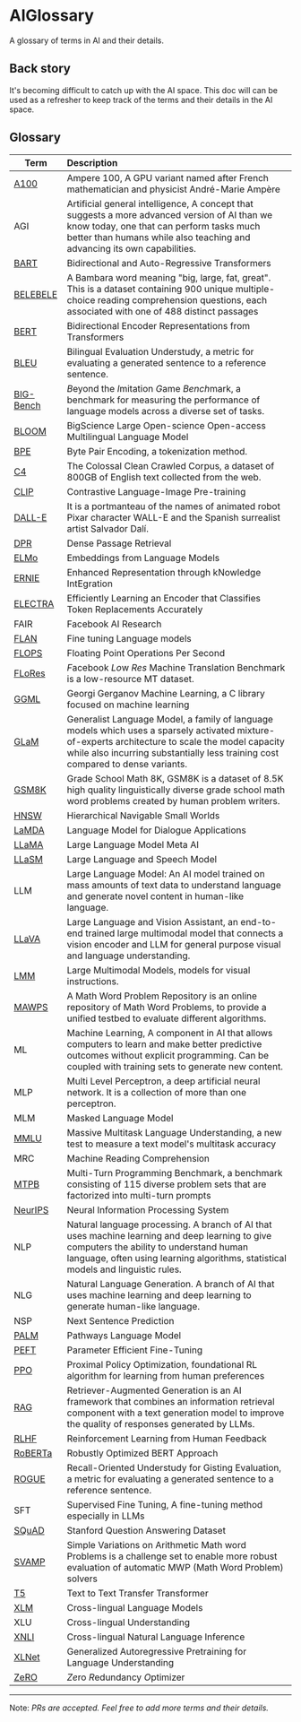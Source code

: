 # AIGlossary
A glossary of terms in AI and their details.

## Back story
It's becoming difficult to catch up with the AI space. This doc will can be used as a refresher to keep track of the terms and their details in the AI space.

## Glossary
| Term                                                                         | Description                                                                                                                                                                                                                          |
| ---------------------------------------------------------------------------- | :----------------------------------------------------------------------------------------------------------------------------------------------------------------------------------------------------------------------------------- |
| [A100](https://en.wikipedia.org/wiki/Ampere_%28microarchitecture%29)         | Ampere 100, A GPU variant named after French mathematician and physicist André-Marie Ampère  |
| AGI                                                                          | Artificial general intelligence, A concept that suggests a more advanced version of AI than we know today, one that can perform tasks much better than humans while also teaching and advancing its own capabilities.                |
| [BART](https://arxiv.org/pdf/1910.13461.pdf)                                 | Bidirectional and Auto-Regressive Transformers                                                                                                                                                                                       |
| [BELEBELE](https://arxiv.org/pdf/2308.16884.pdf)                             | A Bambara word meaning "big, large, fat, great". This is a dataset containing 900 unique multiple-choice reading comprehension questions, each associated with one of 488 distinct passages                                          |
| [BERT](https://towardsdatascience.com/keeping-up-with-the-berts-5b7beb92766) | Bidirectional Encoder Representations from Transformers                                                                                                                                                                              |
| [BLEU](https://en.wikipedia.org/wiki/BLEU)                                   | Bilingual Evaluation Understudy, a metric for evaluating a generated sentence to a reference sentence.                                                                                                                               |
| [BIG-Bench](https://openreview.net/forum?id=uyTL5Bvosj)                      | *B*eyond the *I*mitation *G*ame *Bench*mark, a benchmark for measuring the performance of language models across a diverse set of tasks.                                                                                             |
| [BLOOM](https://bigscience.huggingface.co/)                                  | BigScience Large Open-science Open-access Multilingual Language Model                                                                                                                                                                |
| [BPE](https://en.wikipedia.org/wiki/Byte_pair_encoding)                      | Byte Pair Encoding, a tokenization method.                                                    |
| [C4](https://www.tensorflow.org/datasets/catalog/c4)                         | The Colossal Clean Crawled Corpus, a dataset of 800GB of English text collected from the web.                                                                                                                                        |
| [CLIP](https://openai.com/blog/clip/)                                        | Contrastive Language-Image Pre-training                                                                                                                                                                                              |
| [DALL-E](https://openai.com/research/dall-e)                                 | It is a portmanteau of the names of animated robot Pixar character WALL-E and the Spanish surrealist artist Salvador Dalí.                                                                                                           |
| [DPR](https://arxiv.org/pdf/2004.04906.pdf)                                  | Dense Passage Retrieval                                                                                                                                                                                                              |
| [ELMo](https://arxiv.org/pdf/1802.05365v2.pdf)                               | Embeddings from Language Models                                                                                                                                                                                                      |
| [ERNIE](https://arxiv.org/abs/1904.09223)                                    | Enhanced Representation through kNowledge IntEgration                                                                                                                                                                                |
| [ELECTRA](https://arxiv.org/pdf/2003.10555.pdf)                              | Efficiently Learning an Encoder that Classifies Token Replacements Accurately                                                                                                                                                        |
| FAIR                                                                         | Facebook AI Research                                                                                                                                                                                                                 |
| [FLAN](https://arxiv.org/pdf/2210.11416.pdf)                                 | Fine tuning Language models                                                                                                                                                                                                          |
| [FLOPS](https://en.wikipedia.org/wiki/FLOPS)                                 | Floating Point Operations Per Second                                                                                                                                                                                                 |
| [FLoRes](https://github.com/facebookresearch/flores)                         | *F*acebook *Lo*w *Res* Machine Translation Benchmark is a low-resource MT dataset.                                                                                                                                                   |
| [GGML](https://huggingface.co/TheBloke/Llama-2-13B-chat-GGML)                | Georgi Gerganov Machine Learning, a C library focused on machine learning                                                                                                                                                            |
| [GLaM](https://arxiv.org/abs/2112.06905v2)                                   | Generalist Language Model, a family of language models which uses a sparsely activated mixture-of-experts architecture to scale the model capacity while also incurring substantially less training cost compared to dense variants. |
| [GSM8K](https://arxiv.org/pdf/2109.01152.pdf)                                | Grade School Math 8K, GSM8K is a dataset of 8.5K high quality linguistically diverse grade school math word problems created by human problem writers.                                                                               |
| [HNSW](https://arxiv.org/ftp/arxiv/papers/1603/1603.09320.pdf)               | Hierarchical Navigable Small Worlds                                                                                                                                                                                                  |
| [LaMDA](https://arxiv.org/pdf/2201.08239.pdf)                                | Language Model for Dialogue Applications                                                                                                                                                                                             |
| [LLaMA](https://ai.meta.com/blog/large-language-model-llama-meta-ai/)        | Large Language Model Meta AI                                                                                                                                                                                                         |
| [LLaSM](https://arxiv.org/pdf/2308.15930.pdf)                                | Large Language and Speech Model                                                                                                                                                                                                      |
| LLM                                                                          | Large Language Model: An AI model trained on mass amounts of text data to understand language and generate novel content in human-like language.                                                                                     |
| [LLaVA](https://arxiv.org/abs/2304.08485)                                    | Large Language and Vision Assistant, an end-to-end trained large multimodal model that connects a vision encoder and LLM for general purpose visual and language understanding.                                                      |
| [LMM](https://arxiv.org/abs/2204.14198)                                      | Large Multimodal Models, models for visual instructions.                                                                                                                                                                             |
| [MAWPS](https://github.com/sroy9/mawps)                                      | A Math Word Problem Repository is an online repository of Math Word Problems, to provide a unified testbed to evaluate different algorithms.                                                                                         |
| ML                                                                           | Machine Learning, A component in AI that allows computers to learn and make better predictive outcomes without explicit programming. Can be coupled with training sets to generate new content.                                      |
| MLP                                                                          | Multi Level Perceptron, a deep artificial neural network. It is a collection of more than one perceptron.                                                                                                                            |
| MLM                                                                          | Masked Language Model                                                                                                                                                                                                                |
| [MMLU](https://arxiv.org/abs/2009.03300)                                     | Massive Multitask Language Understanding, a new test to measure a text model's multitask accuracy                                                                                                                                    |
| MRC                                                                          | Machine Reading Comprehension                                                                                                                                                                                                        |
| [MTPB](https://arxiv.org/pdf/2203.13474.pdf)                                 | Multi-Turn Programming Benchmark, a benchmark consisting of 115 diverse problem sets that are factorized into multi-turn prompts                                                                                                     |
| [NeurIPS](https://neurips.cc/)                                               | Neural Information Processing System                                                                                                                                                                                                 |
| NLP                                                                          | Natural language processing. A branch of AI that uses machine learning and deep learning to give computers the ability to understand human language, often using learning algorithms, statistical models and linguistic rules.       |
| NLG                                                                          | Natural Language Generation. A branch of AI that uses machine learning and deep learning to generate human-like language.                                                                                                            |
| NSP                                                                          | Next Sentence Prediction                                                                                                                                                                                                             |
| [PALM](https://arxiv.org/pdf/2204.02311.pdf)                                 | Pathways Language Model                                                                                                                                                                                                              |
| [PEFT](https://huggingface.co/blog/peft)                                     | Parameter Efficient Fine-Tuning                                                                                                                                                                                                      |
| [PPO](https://arxiv.org/pdf/1707.06347.pdf)                                  | Proximal Policy Optimization, foundational RL algorithm for learning from human preferences                                                                                                                                          |
| [RAG](https://arxiv.org/pdf/2005.11401.pdf)                                  | Retriever-Augmented Generation is an AI framework that combines an information retrieval component with a text generation model to improve the quality of responses generated by LLMs.                                               |
| [RLHF](https://arxiv.org/pdf/2305.18438.pdf)                                 | Reinforcement Learning from Human Feedback                                                                                                                                                                                           |
| [RoBERTa](https://arxiv.org/pdf/1907.11692.pdf)                              | Robustly Optimized BERT Approach                                                                                                                                                                                                     |
| [ROGUE](https://arxiv.org/abs/1803.01937)                                    | Recall-Oriented Understudy for Gisting Evaluation, a metric for evaluating a generated sentence to a reference sentence.                                                                                                             |
| SFT                                                                          | Supervised Fine Tuning, A fine-tuning method especially in LLMs                                                                                                                                                                      |
| [SQuAD](https://arxiv.org/pdf/1606.05250.pdf)                                | Stanford Question Answering Dataset                                                                                                                                                                                                  |
| [SVAMP](https://github.com/arkilpatel/SVAMP)                                 | Simple Variations on Arithmetic Math word Problems is a challenge set to enable more robust evaluation of automatic MWP (Math Word Problem) solvers                                                                                  |
| [T5](https://huggingface.co/docs/transformers/model_doc/t5)                  | Text to Text Transfer Transformer                                                                                                                                                                                                    |
| [XLM](https://arxiv.org/pdf/1901.07291.pdf)                                  | Cross-lingual Language Models                                                                                                                                                                                                        |
| XLU                                                                          | Cross-lingual Understanding                                                                                                                                                                                                          |
| [XNLI](https://github.com/facebookresearch/XNLI)                             | Cross-lingual Natural Language Inference                                                                                                                                                                                             |
| [XLNet](https://arxiv.org/pdf/1906.08237.pdf)                                | Generalized Autoregressive Pretraining for Language Understanding                                                                                                                                                                    |
| [ZeRO](https://arxiv.org/pdf/1910.02054.pdf)                                 | *Ze*ro *R*edundancy *O*ptimizer                                                                                                                                                                                                      |

---
Note: _PRs are accepted. Feel free to add more terms and their details._